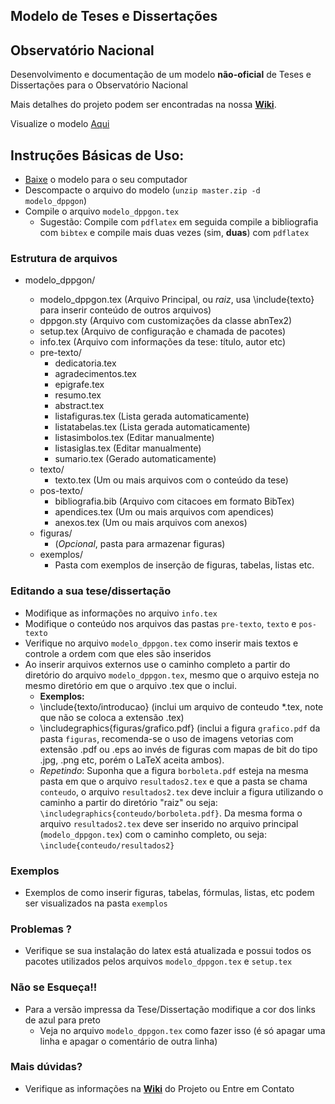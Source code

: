 ## Modelo de Teses e Dissertações
## Observatório Nacional

Desenvolvimento e documentação de um modelo **não-oficial** de Teses e
Dissertações para o Observatório Nacional

Mais detalhes do projeto podem ser encontradas na nossa [**Wiki**](https://github.com/evandromr/modelodetese_dppgon/wiki).

Visualize o modelo [Aqui](https://github.com/evandromr/modelodetese_dppgon/blob/master/modelo_dppgon.pdf?raw=true)  

## Instruções Básicas de Uso:

  - [Baixe](https://github.com/evandromr/modelodetese_dppgon/archive/master.zip) o modelo para o seu computador
  - Descompacte o arquivo do modelo (`unzip master.zip -d modelo_dppgon`)
  - Compile o arquivo `modelo_dppgon.tex`
    - Sugestão: Compile com `pdflatex` em seguida compile a bibliografia com `bibtex` e compile mais duas vezes (sim, __duas__) com `pdflatex`

### Estrutura de arquivos

 
  - modelo_dppgon/  
  
    - modelo_dppgon.tex (Arquivo Principal, ou *raiz*, usa \include{texto} para inserir conteúdo de outros arquivos)  
    - dppgon.sty        (Arquivo com customizações da classe abnTex2)  
    - setup.tex         (Arquivo de configuração e chamada de pacotes)  
    - info.tex          (Arquivo com informações da tese: título, autor etc)  
    - pre-texto/  
        - dedicatoria.tex  
        - agradecimentos.tex  
        - epigrafe.tex  
        - resumo.tex  
        - abstract.tex  
        - listafiguras.tex    (Lista gerada automaticamente)  
        - listatabelas.tex    (Lista gerada automaticamente)  
        - listasimbolos.tex   (Editar manualmente)  
        - listasiglas.tex     (Editar manualmente)  
        - sumario.tex         (Gerado automaticamente)  
    - texto/  
        - texto.tex           (Um ou mais arquivos com o conteúdo da tese)  
    - pos-texto/  
        - bibliografia.bib    (Arquivo com citacoes em formato BibTex)  
        - apendices.tex       (Um ou mais arquivos com apendices)  
        - anexos.tex          (Um ou mais arquivos com anexos)  
    - figuras/  
        - (*Opcional*, pasta para armazenar figuras)  
    - exemplos/  
        - Pasta com exemplos de inserção de figuras, tabelas, listas etc.  

### Editando a sua tese/dissertação

  - Modifique as informações no arquivo `info.tex`
  - Modifique o conteúdo nos arquivos das pastas `pre-texto`, `texto` e `pos-texto`
  - Verifique no arquivo `modelo_dppgon.tex` como inserir mais textos e controle a ordem com que eles são inseridos
  - Ao inserir arquivos externos use o caminho completo a partir do diretório do arquivo `modelo_dppgon.tex`, mesmo que o arquivo esteja no mesmo diretório em que o arquivo .tex que o inclui.
    - __Exemplos:__  
    - \include{texto/introducao} (inclui um arquivo de conteudo \*.tex, note que não se coloca a extensão .tex)
    - \includegraphics{figuras/grafico.pdf} (inclui a figura `grafico.pdf` da pasta `figuras`, recomenda-se o uso de imagens vetorias com extensão .pdf ou .eps ao invés de figuras com mapas de bit do tipo .jpg, .png etc, porém o LaTeX aceita ambos).
    - _Repetindo_: Suponha que a figura `borboleta.pdf` esteja na mesma pasta em que o arquivo `resultados2.tex` e que a pasta se chama `conteudo`, o arquivo `resultados2.tex` deve incluir a figura utilizando o caminho a partir do diretório "raiz" ou seja: `\includegraphics{conteudo/borboleta.pdf}`. Da mesma forma o arquivo `resultados2.tex` deve ser inserido no arquivo principal (`modelo_dppgon.tex`) com o caminho completo, ou seja: `\include{conteudo/resultados2}`

### Exemplos

  - Exemplos de como inserir figuras, tabelas, fórmulas, listas, etc podem ser visualizados na pasta `exemplos`

### Problemas ?

  - Verifique se sua instalação do latex está atualizada e possui todos os pacotes utilizados pelos arquivos `modelo_dppgon.tex` e `setup.tex`

### Não se Esqueça!!

  - Para a versão impressa da Tese/Dissertação modifique a cor dos links de azul para preto 
    - Veja no arquivo `modelo_dppgon.tex` como fazer isso (é só apagar uma linha e apagar o comentário de outra linha)

### Mais dúvidas?

  - Verifique as informações na [**Wiki**](https://github.com/evandromr/modelodetese_dppgon/wiki) do Projeto ou Entre em Contato
